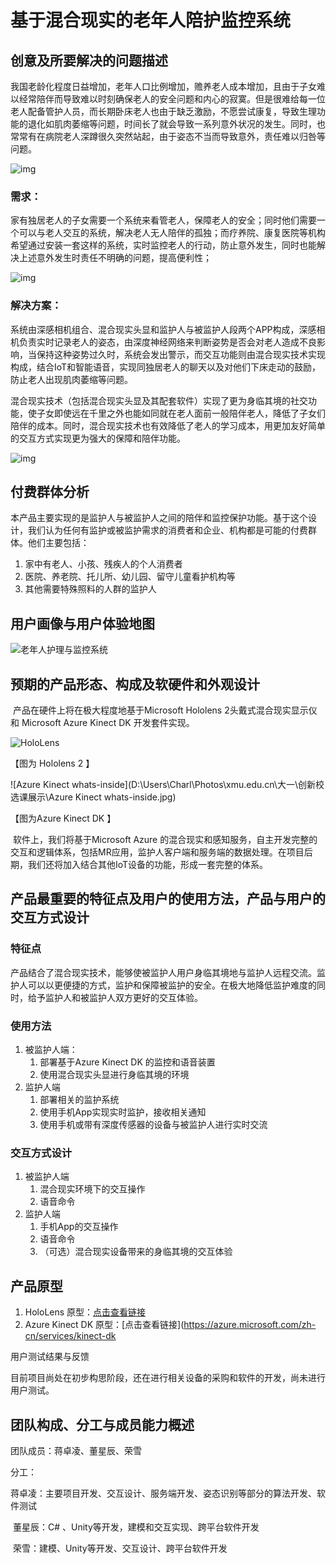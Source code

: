 # 基于混合现实的老年人陪护监控系统

## 创意及所要解决的问题描述

​    我国老龄化程度日益增加，老年人口比例增加，赡养老人成本增加，且由于子女难以经常陪伴而导致难以时刻确保老人的安全问题和内心的寂寞。但是很难给每一位老人配备管护人员，而长期卧床老人也由于缺乏激励，不愿尝试康复，导致生理功能的退化如肌肉萎缩等问题，时间长了就会导致一系列意外状况的发生。同时，也常常有在病院老人深蹲很久突然站起，由于姿态不当而导致意外，责任难以归咎等问题。

![img](file:///C:/Users/Charl/AppData/Local/Temp/msohtmlclip1/01/clip_image002.jpg)

### 需求：

​    家有独居老人的子女需要一个系统来看管老人，保障老人的安全；同时他们需要一个可以与老人交互的系统，解决老人无人陪伴的孤独；而疗养院、康复医院等机构希望通过安装一套这样的系统，实时监控老人的行动，防止意外发生，同时也能解决上述意外发生时责任不明确的问题，提高便利性；

![img](file:///C:/Users/Charl/AppData/Local/Temp/msohtmlclip1/01/clip_image003.jpg)



### 解决方案：

​    系统由深感相机组合、混合现实头显和监护人与被监护人段两个APP构成，深感相机负责实时记录老人的姿态，由深度神经网络来判断姿势是否会对老人造成不良影响，当保持这种姿势过久时，系统会发出警示，而交互功能则由混合现实技术实现构成，结合IoT和智能语音，实现同独居老人的聊天以及对他们下床走动的鼓励，防止老人出现肌肉萎缩等问题。

​    混合现实技术（包括混合现实头显及其配套软件）实现了更为身临其境的社交功能，使子女即使远在千里之外也能如同就在老人面前一般陪伴老人，降低了子女们陪伴的成本。同时，混合现实技术也有效降低了老人的学习成本，用更加友好简单的交互方式实现更为强大的保障和陪伴功能。

![img](file:///C:/Users/Charl/AppData/Local/Temp/msohtmlclip1/01/clip_image005.jpg)

## 付费群体分析

​    本产品主要实现的是监护人与被监护人之间的陪伴和监控保护功能。基于这个设计，我们认为任何有监护或被监护需求的消费者和企业、机构都是可能的付费群体。他们主要包括：

1. 家中有老人、小孩、残疾人的个人消费者
2. 医院、养老院、托儿所、幼儿园、留守儿童看护机构等
3. 其他需要特殊照料的人群的监护人

## 用户画像与用户体验地图

![老年人护理与监控系统](C:\Users\Charl\OneDrive\桌面\老年人护理与监控系统.jpg)

## 预期的产品形态、构成及软硬件和外观设计

​	产品在硬件上将在极大程度地基于Microsoft Hololens 2头戴式混合现实显示仪和 Microsoft Azure Kinect DK 开发套件实现。

![HoloLens](D:\Users\Charl\Photos\xmu.edu.cn\大一\创新校选课展示\HoloLens.jpg)

【图为 Hololens 2 】



![Azure Kinect whats-inside](D:\Users\Charl\Photos\xmu.edu.cn\大一\创新校选课展示\Azure Kinect whats-inside.jpg)

【图为Azure Kinect DK 】

​	软件上，我们将基于Microsoft Azure 的混合现实和感知服务，自主开发完整的交互和逻辑体系，包括MR应用，监护人客户端和服务端的数据处理。在项目后期，我们还将加入结合其他IoT设备的功能，形成一套完整的体系。

## 产品最重要的特征点及用户的使用方法，产品与用户的交互方式设计

### 特征点

​	产品结合了混合现实技术，能够使被监护人用户身临其境地与监护人远程交流。监护人可以以更便捷的方式，监护和保障被监护的安全。在极大地降低监护难度的同时，给予监护人和被监护人双方更好的交互体验。

### 使用方法

1. 被监护人端：
   1. 部署基于Azure Kinect DK 的监控和语音装置
   2. 使用混合现实头显进行身临其境的环境
2. 监护人端
   1. 部署相关的监护系统
   2. 使用手机App实现实时监护，接收相关通知
   3. 使用手机或带有深度传感器的设备与被监护人进行实时交流

### 交互方式设计

1. 被监护人端
   1. 混合现实环境下的交互操作
   2. 语音命令
2. 监护人端
   1. 手机App的交互操作
   2. 语音命令
   3. （可选）混合现实设备带来的身临其境的交互体验



## 产品原型

1. HoloLens 原型：[点击查看链接](https://www.microsoft.com/zh-cn/hololens)
2. Azure Kinect DK 原型：[点击查看链接](https://azure.microsoft.com/zh-cn/services/kinect-dk



用户测试结果与反馈

​	目前项目尚处在初步构思阶段，还在进行相关设备的采购和软件的开发，尚未进行用户测试。

## 团队构成、分工与成员能力概述

团队成员：蒋卓凌、董星辰、荣雪

分工：

​	蒋卓凌：主要项目开发、交互设计、服务端开发、姿态识别等部分的算法开发、软件测试

​	董星辰：C# 、Unity等开发，建模和交互实现、跨平台软件开发

​	荣雪：建模、Unity等开发、交互设计、跨平台软件开发